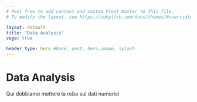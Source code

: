 ```yaml
---
# Feel free to add content and custom Front Matter to this file.
# To modify the layout, see https://jekyllrb.com/docs/themes/#overriding-theme-defaults

layout: default
title: "Data Analysis"
vega: true

header_type: hero #base, post, hero,image, splash
---
```


# Data Analysis

Qui dobbiamo mettere la roba sui dati numerici